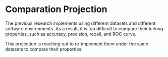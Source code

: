 # Comparation Projection
The previous research implements using different datasets and different software environments. 
As a result, it is too difficult to compare their lurking properties, such as accuracy, precision, recall, and ROC curve. 

This projection is reaching out to re-implement them under the same datasets to compare their properties. 
